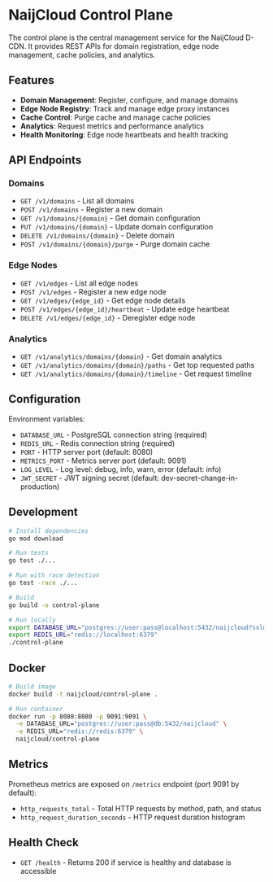 # NaijCloud Control Plane

The control plane is the central management service for the NaijCloud D-CDN. It provides REST APIs for domain registration, edge node management, cache policies, and analytics.

## Features

- **Domain Management**: Register, configure, and manage domains
- **Edge Node Registry**: Track and manage edge proxy instances
- **Cache Control**: Purge cache and manage cache policies
- **Analytics**: Request metrics and performance analytics
- **Health Monitoring**: Edge node heartbeats and health tracking

## API Endpoints

### Domains

- `GET /v1/domains` - List all domains
- `POST /v1/domains` - Register a new domain
- `GET /v1/domains/{domain}` - Get domain configuration
- `PUT /v1/domains/{domain}` - Update domain configuration
- `DELETE /v1/domains/{domain}` - Delete domain
- `POST /v1/domains/{domain}/purge` - Purge domain cache

### Edge Nodes

- `GET /v1/edges` - List all edge nodes
- `POST /v1/edges` - Register a new edge node
- `GET /v1/edges/{edge_id}` - Get edge node details
- `POST /v1/edges/{edge_id}/heartbeat` - Update edge heartbeat
- `DELETE /v1/edges/{edge_id}` - Deregister edge node

### Analytics

- `GET /v1/analytics/domains/{domain}` - Get domain analytics
- `GET /v1/analytics/domains/{domain}/paths` - Get top requested paths
- `GET /v1/analytics/domains/{domain}/timeline` - Get request timeline

## Configuration

Environment variables:

- `DATABASE_URL` - PostgreSQL connection string (required)
- `REDIS_URL` - Redis connection string (required)
- `PORT` - HTTP server port (default: 8080)
- `METRICS_PORT` - Metrics server port (default: 9091)
- `LOG_LEVEL` - Log level: debug, info, warn, error (default: info)
- `JWT_SECRET` - JWT signing secret (default: dev-secret-change-in-production)

## Development

```bash
# Install dependencies
go mod download

# Run tests
go test ./...

# Run with race detection
go test -race ./...

# Build
go build -o control-plane

# Run locally
export DATABASE_URL="postgres://user:pass@localhost:5432/naijcloud?sslmode=disable"
export REDIS_URL="redis://localhost:6379"
./control-plane
```

## Docker

```bash
# Build image
docker build -t naijcloud/control-plane .

# Run container
docker run -p 8080:8080 -p 9091:9091 \
  -e DATABASE_URL="postgres://user:pass@db:5432/naijcloud" \
  -e REDIS_URL="redis://redis:6379" \
  naijcloud/control-plane
```

## Metrics

Prometheus metrics are exposed on `/metrics` endpoint (port 9091 by default):

- `http_requests_total` - Total HTTP requests by method, path, and status
- `http_request_duration_seconds` - HTTP request duration histogram

## Health Check

- `GET /health` - Returns 200 if service is healthy and database is accessible
